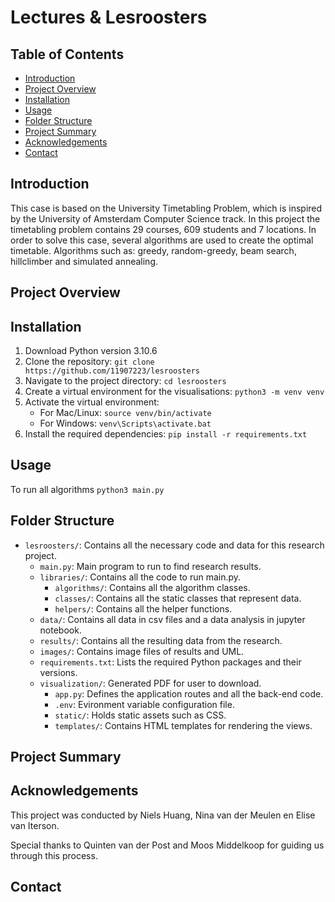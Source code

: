 # Lectures & Lesroosters

## Table of Contents

* [Introduction](#introduction)
* [Project Overview](#project-overview)
* [Installation](#installation)
* [Usage](#usage)
* [Folder Structure](#project-structure)
* [Project Summary](#project-summary)
* [Acknowledgements](#acknowledgements)
* [Contact](#contact)

## Introduction
This case is based on the University Timetabling Problem, which is inspired by the University of Amsterdam Computer Science track. In this project the timetabling problem contains 29 courses, 609 students and 7 locations. In order to solve this case, several algorithms are used to create the optimal timetable. Algorithms such as: greedy, random-greedy, beam search, hillclimber and simulated annealing.

## Project Overview

## Installation

1. Download Python version 3.10.6
2. Clone the repository: `git clone https://github.com/11907223/lesroosters`
3. Navigate to the project directory: `cd lesroosters`
4. Create a virtual environment for the visualisations: `python3 -m venv venv`
5. Activate the virtual environment:
   - For Mac/Linux: `source venv/bin/activate`
   - For Windows: `venv\Scripts\activate.bat`
6. Install the required dependencies: `pip install -r requirements.txt`

## Usage

To run all algorithms
`python3 main.py`


## Folder Structure

- `lesroosters/`: Contains all the necessary code and data for this research project.
    - `main.py`: Main program to run to find research results.
    - `libraries/`: Contains all the code to run main.py.
        - `algorithms/`: Contains all the algorithm classes.
        - `classes/`: Contains all the static classes that represent data.
        - `helpers/`: Contains all the helper functions.
    - `data/`: Contains all data in csv files and a data analysis in jupyter notebook.
    - `results/`: Contains all the resulting data from the research.
    - `images/`: Contains image files of results and UML.
    - `requirements.txt`: Lists the required Python packages and their versions.
    - `visualization/`: Generated PDF for user to download.
        - `app.py`: Defines the application routes and all the back-end code.
        - `.env`: Evironment variable configuration file.
        - `static/`: Holds static assets such as CSS.
        - `templates/`: Contains HTML templates for rendering the views.


## Project Summary

## Acknowledgements
This project was conducted by Niels Huang, Nina van der Meulen en Elise van Iterson.

Special thanks to Quinten van der Post and Moos Middelkoop for guiding us through this process.

## Contact

